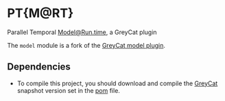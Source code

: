 # PT{M@RT}
Parallel Temporal Model@Run.time, a GreyCat plugin

The `model` module is a fork of the [GreyCat model plugin](https://github.com/datathings/greycat/tree/master/plugins/model2).

## Dependencies
 - To compile this project, you should download and compile the [GreyCat](https://github.com/datathings/greycat) snapshot version set in the [pom](pom.xml) file.
